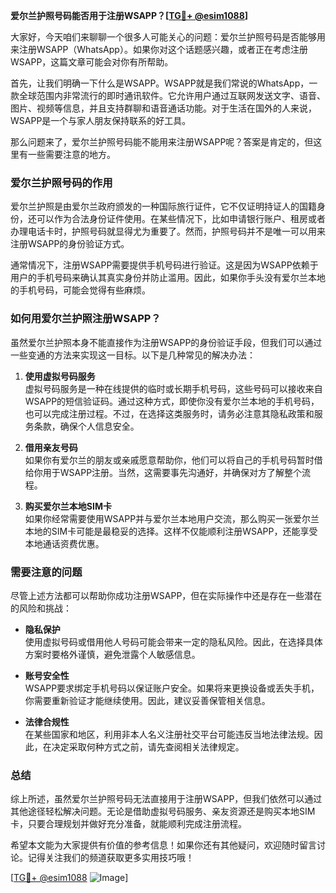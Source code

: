 **爱尔兰护照号码能否用于注册WSAPP？[[TG💪+ @esim1088](https://t.me/s/esim1088)]**

大家好，今天咱们来聊聊一个很多人可能关心的问题：爱尔兰护照号码是否能够用来注册WSAPP（WhatsApp）。如果你对这个话题感兴趣，或者正在考虑注册WSAPP，这篇文章可能会对你有所帮助。

首先，让我们明确一下什么是WSAPP。WSAPP就是我们常说的WhatsApp，一款全球范围内非常流行的即时通讯软件。它允许用户通过互联网发送文字、语音、图片、视频等信息，并且支持群聊和语音通话功能。对于生活在国外的人来说，WSAPP是一个与家人朋友保持联系的好工具。

那么问题来了，爱尔兰护照号码能不能用来注册WSAPP呢？答案是肯定的，但这里有一些需要注意的地方。

### 爱尔兰护照号码的作用

爱尔兰护照是由爱尔兰政府颁发的一种国际旅行证件，它不仅证明持证人的国籍身份，还可以作为合法身份证件使用。在某些情况下，比如申请银行账户、租房或者办理电话卡时，护照号码就显得尤为重要了。然而，护照号码并不是唯一可以用来注册WSAPP的身份验证方式。

通常情况下，注册WSAPP需要提供手机号码进行验证。这是因为WSAPP依赖于用户的手机号码来确认其真实身份并防止滥用。因此，如果你手头没有爱尔兰本地的手机号码，可能会觉得有些麻烦。

### 如何用爱尔兰护照注册WSAPP？

虽然爱尔兰护照本身不能直接作为注册WSAPP的身份验证手段，但我们可以通过一些变通的方法来实现这一目标。以下是几种常见的解决办法：

1. **使用虚拟号码服务**  
   虚拟号码服务是一种在线提供的临时或长期手机号码，这些号码可以接收来自WSAPP的短信验证码。通过这种方式，即使你没有爱尔兰本地的手机号码，也可以完成注册过程。不过，在选择这类服务时，请务必注意其隐私政策和服务条款，确保个人信息安全。

2. **借用亲友号码**  
   如果你有爱尔兰的朋友或亲戚愿意帮助你，他们可以将自己的手机号码暂时借给你用于WSAPP注册。当然，这需要事先沟通好，并确保对方了解整个流程。

3. **购买爱尔兰本地SIM卡**  
   如果你经常需要使用WSAPP并与爱尔兰本地用户交流，那么购买一张爱尔兰本地的SIM卡可能是最稳妥的选择。这样不仅能顺利注册WSAPP，还能享受本地通话资费优惠。

### 需要注意的问题

尽管上述方法都可以帮助你成功注册WSAPP，但在实际操作中还是存在一些潜在的风险和挑战：

- **隐私保护**  
  使用虚拟号码或借用他人号码可能会带来一定的隐私风险。因此，在选择具体方案时要格外谨慎，避免泄露个人敏感信息。

- **账号安全性**  
  WSAPP要求绑定手机号码以保证账户安全。如果将来更换设备或丢失手机，你需要重新验证才能继续使用。因此，建议妥善保管相关信息。

- **法律合规性**  
  在某些国家和地区，利用非本人名义注册社交平台可能违反当地法律法规。因此，在决定采取何种方式之前，请先查阅相关法律规定。

### 总结

综上所述，虽然爱尔兰护照号码无法直接用于注册WSAPP，但我们依然可以通过其他途径轻松解决问题。无论是借助虚拟号码服务、亲友资源还是购买本地SIM卡，只要合理规划并做好充分准备，就能顺利完成注册流程。

希望本文能为大家提供有价值的参考信息！如果你还有其他疑问，欢迎随时留言讨论。记得关注我们的频道获取更多实用技巧哦！

[[TG💪+ @esim1088](https://t.me/s/esim1088) ![Image](https://i.postimg.cc/4NQfJmqS/Snipaste-2025-05-13-00-14-12.png)]